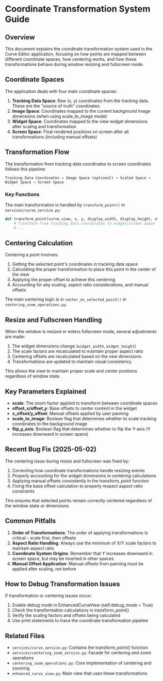# Coordinate Transformation System Guide

## Overview

This document explains the coordinate transformation system used in the Curve Editor application, 
focusing on how points are mapped between different coordinate spaces, how centering works, 
and how these transformations behave during window resizing and fullscreen mode.

## Coordinate Spaces

The application deals with four main coordinate spaces:

1. **Tracking Data Space**: Raw (x, y) coordinates from the tracking data. These are the "source of truth" coordinates.
2. **Image Space**: Coordinates mapped to the current background image dimensions (when using scale_to_image mode)
3. **Widget Space**: Coordinates mapped to the view widget dimensions after scaling and transformation
4. **Screen Space**: Final rendered positions on screen after all transformations (including manual offsets)

## Transformation Flow

The transformation from tracking data coordinates to screen coordinates follows this pipeline:

```
Tracking Data Coordinates → Image Space (optional) → Scaled Space → Widget Space → Screen Space
```

### Key Functions

The main transformation is handled by `transform_point()` in `services/curve_service.py`:

```python
def transform_point(curve_view, x, y, display_width, display_height, offset_x, offset_y, scale):
    # Transform from tracking data coordinates to widget/screen space
    # ...
```

## Centering Calculation

Centering a point involves:

1. Getting the selected point's coordinates in tracking data space
2. Calculating the proper transformation to place this point in the center of the view
3. Applying the proper offset to achieve this centering
4. Accounting for any scaling, aspect ratio considerations, and manual offsets

The main centering logic is in `center_on_selected_point()` in `centering_zoom_operations.py`.

## Resize and Fullscreen Handling

When the window is resized or enters fullscreen mode, several adjustments are made:

1. The widget dimensions change (`widget_width`, `widget_height`)
2. The scale factors are recalculated to maintain proper aspect ratio
3. Centering offsets are recalculated based on the new dimensions
4. Transformations are updated to maintain visual consistency

This allows the view to maintain proper scale and center positions regardless of window state.

## Key Parameters Explained

- **scale**: The zoom factor applied to transform between coordinate spaces
- **offset_x/offset_y**: Base offsets to center content in the widget
- **x_offset/y_offset**: Manual offsets applied by user panning
- **scale_to_image**: Boolean flag that determines whether to scale tracking coordinates to the background image
- **flip_y_axis**: Boolean flag that determines whether to flip the Y-axis (Y increases downward in screen space)

## Recent Bug Fix (2025-05-02)

The centering issue during resize and fullscreen was fixed by:

1. Correcting how coordinate transformations handle resizing events
2. Properly accounting for the widget dimensions in centering calculations
3. Applying manual offsets consistently in the transform_point function
4. Fixing the base offset calculation to properly respect aspect ratio constraints

This ensures that selected points remain correctly centered regardless of the window state or dimensions.

## Common Pitfalls

1. **Order of Transformations**: The order of applying transformations is critical - scale first, then offsets
2. **Aspect Ratio Handling**: Always use the minimum of X/Y scale factors to maintain aspect ratio
3. **Coordinate System Origins**: Remember that Y increases downward in screen space, but may be inverted in other spaces
4. **Manual Offset Application**: Manual offsets from panning must be applied after scaling, not before

## How to Debug Transformation Issues

If transformation or centering issues occur:

1. Enable debug mode in EnhancedCurveView (self.debug_mode = True)
2. Check the transformation calculations in transform_point() 
3. Verify the scaling factors and offsets being calculated
4. Use print statements to trace the coordinate transformation pipeline

## Related Files

- `services/curve_service.py`: Contains the transform_point() function
- `services/centering_zoom_service.py`: Facade for centering and zoom operations
- `centering_zoom_operations.py`: Core implementation of centering and zooming
- `enhanced_curve_view.py`: Main view that uses these transformations
